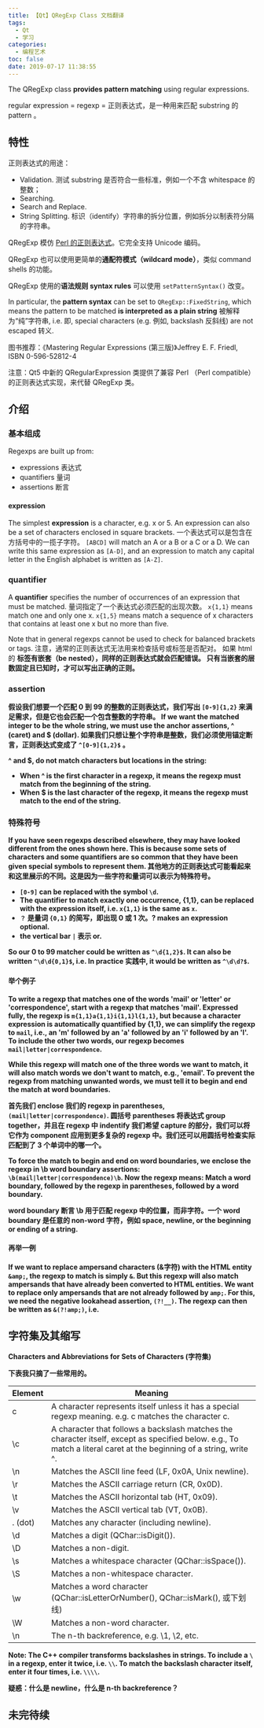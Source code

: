 ```yaml
---
title: 【Qt】QRegExp Class 文档翻译
tags:
  - Qt
  - 学习
categories:
  - 编程艺术
toc: false
date: 2019-07-17 11:38:55
---
```


The QRegExp class **provides pattern matching** using regular expressions.

regular expression = regexp = 正则表达式，是一种用来匹配 substring 的 pattern 。

<!--more-->

## 特性

正则表达式的用途：
- Validation. 测试 substring 是否符合一些标准，例如一个不含 whitespace 的整数；
- Searching. 
- Search and Replace.
- String Splitting. 标识（identify）字符串的拆分位置，例如拆分以制表符分隔的字符串。

QRegExp 模仿 [Perl 的正则表达式](https://www.runoob.com/perl/perl-regular-expressions.html)。它完全支持 Unicode 编码。

QRegExp 也可以使用更简单的**通配符模式（wildcard mode）**，类似 command shells 的功能。

QRegExp 使用的**语法规则 syntax rules** 可以使用 `setPatternSyntax()` 改变。

In particular, the **pattern syntax** can be set to `QRegExp::FixedString`, which means the pattern to be matched **is interpreted as a plain string** 被解释为“纯”字符串, i.e. 即, special characters (e.g. 例如, backslash 反斜线) are not escaped 转义.

图书推荐：《Mastering Regular Expressions (第三版)》Jeffrey E. F. Friedl, ISBN 0-596-52812-4

注意：Qt5 中新的 QRegularExpression 类提供了兼容 Perl （Perl compatible）的正则表达式实现，来代替 QRegExp 类。

## 介绍

### 基本组成

Regexps are built up from:
- expressions 表达式
- quantifiers 量词
- assertions 断言

#### expression

The simplest **expression** is a character, e.g. x or 5. An expression can also be a set of characters enclosed in square brackets.
一个表达式可以是包含在方括号中的一揽子字符。
`[ABCD]` will match an A or a B or a C or a D. We can write this same expression as `[A-D]`, and an expression to match any capital letter in the English alphabet is written as `[A-Z]`.

### quantifier

A **quantifier** specifies the number of occurrences of an expression that must be matched.
量词指定了一个表达式必须匹配的出现次数。
`x{1,1}` means match one and only one x.
`x{1,5}` means match a sequence of x characters that contains at least one x but no more than five.

Note that in general regexps cannot be used to check for balanced brackets or tags.
注意，通常的正则表达式无法用来检查括号或标签是否配对。
如果 html 的 <b> 标签有**嵌套（be nested）**，同样的正则表达式就会匹配错误。
只有当嵌套的层数固定且已知时，才可以写出正确的正则。

### assertion

假设我们想要一个匹配 0 到 99 的整数的正则表达式，我们写出 `[0-9]{1,2}` 来满足需求，但是它也会匹配一个包含整数的字符串。
If we want the matched integer to be the whole string, we must use the **anchor assertions**, ^ (caret) and $ (dollar).
如果我们只想让整个字符串是整数，我们必须使用**锚定断言**，正则表达式变成了 `^[0-9]{1,2}$` 。

^ and $, do not match characters but locations in the string:
- When ^ is the first character in a regexp, it means the regexp must match from the beginning of the string.
- When $ is the last character of the regexp, it means the regexp must match to the end of the string.

### 特殊符号

If you have seen regexps described elsewhere, they may have looked different from the ones shown here. This is because some sets of characters and some quantifiers are so common that they have been given special symbols to represent them.
其他地方的正则表达式可能看起来和这里展示的不同。这是因为一些字符和量词可以表示为特殊符号。

- `[0-9]` can be replaced with the symbol `\d`.
- The quantifier to match exactly one occurrence, {1,1}, can be replaced with the expression itself, i.e. `x{1,1}` is the same as `x`.
- `？` 是量词 `{0,1}` 的简写，即出现 0 或 1 次。? makes an expression optional.
- the vertical bar `|` 表示 or.

So our 0 to 99 matcher could be written as `^\d{1,2}$`. It can also be written `^\d\d{0,1}$`, i.e. In practice 实践中, it would be written as `^\d\d?$`.

#### 举个例子

To write a regexp that matches one of the words 'mail' or 'letter' or 'correspondence', start with a regexp that matches 'mail'.
Expressed fully, the regexp is `m{1,1}a{1,1}i{1,1}l{1,1}`, but because a character expression is automatically quantified by {1,1}, we can simplify the regexp to `mail`, i.e., an 'm' followed by an 'a' followed by an 'i' followed by an 'l'. To include the other two words, our regexp becomes `mail|letter|correspondence`.

While this regexp will match one of the three words we want to match, it will also match words we don't want to match, e.g., 'email'. To **prevent the regexp from matching unwanted words, we must tell it to begin and end the match at word boundaries.** 

首先我们 enclose 我们的 regexp in parentheses, `(mail|letter|correspondence)`. 圆括号 parentheses 将表达式 group together，并且在 regexp 中 indentify 我们希望 capture 的部分，我们可以将它作为 component 应用到更多复杂的 regexp 中。我们还可以用圆括号检查实际匹配到了 3 个单词中的哪一个。

To force the match to begin and end on word boundaries, we enclose the regexp in \b **word boundary assertions**: `\b(mail|letter|correspondence)\b`.
Now the regexp means: Match a word boundary, followed by the regexp in parentheses, followed by a word boundary. 

word boundary 断言 \b 用于匹配 regexp 中的位置，而非字符。一个 word boundary 是任意的 non-word 字符，例如 space, newline, or the beginning or ending of a string.

#### 再举一例

If we want to replace **ampersand characters** (&字符) with the HTML entity `&amp;`, the regexp to match is simply `&`. But this regexp will also match ampersands that have already been converted to HTML entities. We want to replace only ampersands that are not already followed by `amp;`. For this, we need the **negative lookahead assertion**, `(?!__)`. The regexp can then be written as `&(?!amp;)`, i.e.


## 字符集及其缩写

Characters and Abbreviations for **Sets of Characters** (字符集)

下表我只摘了一些常用的。

| Element | Meaning |
| --- | --- |
| c | A character represents itself unless it has a special regexp meaning. e.g. c matches the character c. |
| \c | A character that follows a backslash matches the character itself, except as specified below. e.g., To match a literal caret at the beginning of a string, write \^. |
| \n | Matches the ASCII line feed (LF, 0x0A, Unix newline). |
| \r | Matches the ASCII carriage return (CR, 0x0D). |
| \t | Matches the ASCII horizontal tab (HT, 0x09). |
| \v | Matches the ASCII vertical tab (VT, 0x0B). |
| . (dot) | Matches any character (including newline). |
| \d | Matches a digit (QChar::isDigit()). |
| \D | Matches a non-digit. |
| \s | Matches a whitespace character (QChar::isSpace()). |
| \S | Matches a non-whitespace character. |
| \w | Matches a word character (QChar::isLetterOrNumber(), QChar::isMark(), 或下划线) |
| \W | Matches a non-word character. |
| \n | The n-th backreference, e.g. \1, \2, etc. |

**Note:** The C++ compiler transforms backslashes in strings. To include a `\` in a regexp, enter it twice, i.e. `\\`. To match the backslash character itself, enter it four times, i.e. `\\\\`.

疑惑：什么是 newline，什么是 n-th backreference？

## 未完待续